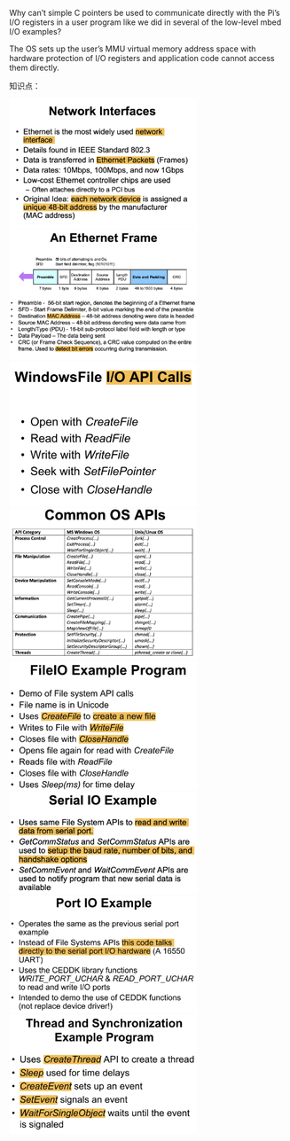Why can’t simple C pointers be used to communicate directly with the Pi’s I/O registers in a user program like we did in several of the low-level mbed I/O examples? 

The OS sets up the user’s MMU virtual memory address space with hardware protection of I/O registers and application code cannot access them directly. 

知识点：

<img src="../pictures/image-20231113145343094.png" alt="image-20231113145343094" style="zoom:33%;" />

<img src="../pictures/image-20231113145330925.png" alt="image-20231113145330925" style="zoom:33%;" />

<img src="../pictures/image-20231113155612429.png" alt="image-20231113155612429" style="zoom:33%;" />

<img src="../pictures/image-20231113155629118.png" alt="image-20231113155629118" style="zoom:33%;" />

<img src="../pictures/image-20231113162157807.png" alt="image-20231113162157807" style="zoom:33%;" />

<img src="../pictures/image-20231113161513996.png" alt="image-20231113161513996" style="zoom:33%;" />

<img src="../pictures/image-20231113161823707.png" alt="image-20231113161823707" style="zoom:33%;" />

<img src="../pictures/image-20231113162232915.png" alt="image-20231113162232915" style="zoom:33%;" />









